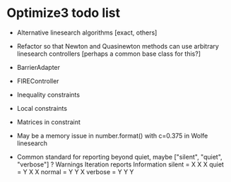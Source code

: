 # Optimize3 todo list

* Alternative linesearch algorithms [exact, others]

* Refactor so that Newton and Quasinewton methods can use arbitrary linesearch controllers [perhaps a common base class for this?]

* BarrierAdapter

* FIREController

* Inequality constraints

* Local constraints

* Matrices in constraint

* May be a memory issue in number.format() with c=0.375 in Wolfe linesearch

* Common standard for reporting beyond quiet, maybe ["silent", "quiet", "verbose"] ?
             Warnings Iteration reports Information
    silent =    X              X             X
    quiet  =    Y              X             X
    normal =    Y              Y             X
    verbose =   Y              Y             Y
